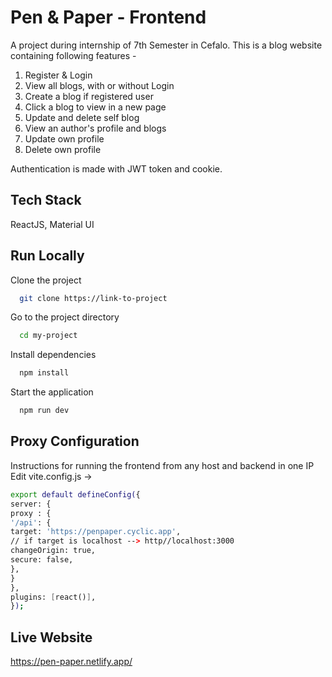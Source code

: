 
# Pen & Paper - Frontend

A project during internship of 7th Semester in Cefalo. This is a blog website containing following features -  
1. Register & Login
2. View all blogs, with or without Login
3. Create a blog if registered user
4. Click a blog to view in a new page
5. Update and delete self blog
6. View an author's profile and blogs
7. Update own profile
8. Delete own profile  
  
Authentication is made with JWT token and cookie.




## Tech Stack

ReactJS, Material UI


## Run Locally

Clone the project

```bash
  git clone https://link-to-project
```

Go to the project directory

```bash
  cd my-project
```

Install dependencies

```bash
  npm install
```

Start the application

```bash
  npm run dev
```


## Proxy Configuration

Instructions for running the frontend from any host and backend in one IP  
Edit vite.config.js -> 
```bash 
export default defineConfig({
server: {
proxy : {
'/api': {
target: 'https://penpaper.cyclic.app',
// if target is localhost --> http//localhost:3000
changeOrigin: true,
secure: false,
},
}
},
plugins: [react()],
});
```
## Live Website
https://pen-paper.netlify.app/
